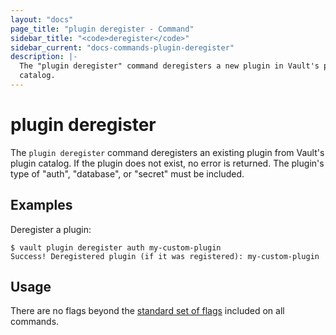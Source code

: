 ```yaml
---
layout: "docs"
page_title: "plugin deregister - Command"
sidebar_title: "<code>deregister</code>"
sidebar_current: "docs-commands-plugin-deregister"
description: |-
  The "plugin deregister" command deregisters a new plugin in Vault's plugin
  catalog.
---
```


# plugin deregister

The `plugin deregister` command deregisters an existing plugin from Vault's
plugin catalog. If the plugin does not exist, no error is returned. The plugin's
type of "auth", "database", or "secret" must be included.

## Examples

Deregister a plugin:

```text
$ vault plugin deregister auth my-custom-plugin
Success! Deregistered plugin (if it was registered): my-custom-plugin
```

## Usage

There are no flags beyond the [standard set of flags](/docs/commands/index.html)
included on all commands.
